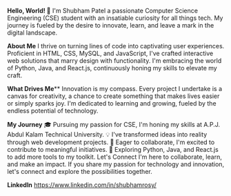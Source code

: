 **Hello, World! 👋**
I'm Shubham Patel a passionate Computer Science Engineering (CSE) student with an insatiable curiosity for all things tech. My journey is fueled by the desire to innovate, learn, and leave a mark in the digital landscape.

**About Me**
I thrive on turning lines of code into captivating user experiences. Proficient in HTML, CSS, MySQL, and JavaScript, I've crafted interactive web solutions that marry design with functionality. I'm embracing the world of Python, Java, and React.js, continuously honing my skills to elevate my craft.

**What Drives Me****
Innovation is my compass. Every project I undertake is a canvas for creativity, a chance to create something that makes lives easier or simply sparks joy. I'm dedicated to learning and growing, fueled by the endless potential of technology.

**My Journey**
🎓 Pursuing my passion for CSE, I'm honing my skills at A.P.J. Abdul Kalam Technical University.
💡 I've transformed ideas into reality through web development projects.
🌟 Eager to collaborate, I'm excited to contribute to meaningful initiatives.
🚀 Exploring Python, Java, and React.js to add more tools to my toolkit.
Let's Connect
I'm here to collaborate, learn, and make an impact. If you share my passion for technology and innovation, let's connect and explore the possibilities together.

**LinkedIn**
https://www.linkedin.com/in/shubhamrosy/
